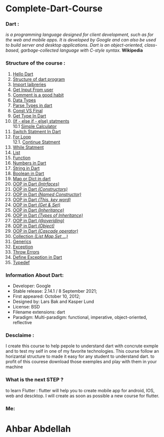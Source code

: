 # Complete-Dart-Course

### Dart : 
*is a programming language designed for client development, such as for the web and mobile apps. It is developed by Google and can also be used to build server and desktop applications. Dart is an object-oriented, class-based, garbage-collected language with C-style syntax.* __Wikipedia__

### Structure of the course :
1. [Hello Dart](https://github.com/ahbarabdellah/Complete-Dart-Course/blob/main/1.%20hello%20world.dart)<br>
2. [Structure of dart program](https://github.com/ahbarabdellah/Complete-Dart-Course/blob/main/2.%20simple%20dart%20program.dart)<br>
3. [Import laibreries](https://github.com/ahbarabdellah/Complete-Dart-Course/blob/main/3.%20import%20core%20package.dart)<br>
4. [Get Input From user](https://github.com/ahbarabdellah/Complete-Dart-Course/blob/main/4.%20get%20input%20from%20user.dart)<br>
5. [Comment is a good habit](https://github.com/ahbarabdellah/Complete-Dart-Course/blob/main/5.%20write%20comment.dart)<br>
6. [Data Types](https://github.com/ahbarabdellah/Complete-Dart-Course/blob/main/6.%20data%20Types.dart)<br>
7. [Parse Types in dart](https://github.com/ahbarabdellah/Complete-Dart-Course/blob/main/7.%20parse%20type.dart)<br>
8. [Const VS Final](https://github.com/ahbarabdellah/Complete-Dart-Course/blob/main/8.%20const%20vs%20final%20.dart)<br>
9. [Get Type In Dart](https://github.com/ahbarabdellah/Complete-Dart-Course/blob/main/9.%20check%20the%20type%20.dart)<br>
10. [(If - else if - else) statments](https://github.com/ahbarabdellah/Complete-Dart-Course/blob/main/10.%20if%20-%20else%20if%20-%20else%20.dart) <br>
10.1 [Simple Calculator](https://github.com/ahbarabdellah/Complete-Dart-Course/blob/main/10.1.%20%20simple%20calculator.dart)<br>
11. [Switch Statment In Dart](https://github.com/ahbarabdellah/Complete-Dart-Course/blob/main/11.%20switch%20steatment.dart)<br>
12. [For Loop](https://github.com/ahbarabdellah/Complete-Dart-Course/blob/main/12.%20for%20loop%20in%20.dart)<br>
12.1. [Continue Statment](https://github.com/ahbarabdellah/Complete-Dart-Course/blob/main/12.1%20continue.dart)<br>
13. [While Statment](https://github.com/ahbarabdellah/Complete-Dart-Course/blob/main/13.%20while%20statment.dart)<br>
14. [List](https://github.com/ahbarabdellah/Complete-Dart-Course/blob/main/14.%20list%20in%20.dart) <br>
15. [Function](https://github.com/ahbarabdellah/Complete-Dart-Course/blob/main/15.%20function%20in%20.dart) <br>
16. [Numbers in Dart](https://github.com/ahbarabdellah/Complete-Dart-Course/blob/main/16.%20Dart%20Programming%20-%20Numbers%20.dart) <br>
17. [String in Dart](https://github.com/ahbarabdellah/Complete-Dart-Course/blob/main/17.%20string%20.dart)<br>
18. [Boolean in Dart](https://github.com/ahbarabdellah/Complete-Dart-Course/blob/main/18.%20Boolean.dart)<br>
19. [Map or Dict in dart](https://github.com/ahbarabdellah/Complete-Dart-Course/blob/main/19.%20map%20.dart)<br>
20. [OOP in Dart _(Intrfaces)_](https://github.com/ahbarabdellah/Complete-Dart-Course/blob/main/20.%20interface%20.dart)<br>
21. [OOP in Dart _(Constructors)_](https://github.com/ahbarabdellah/Complete-Dart-Course/blob/main/21.%20classes%20%26%20constructer.dart)<br>
22. [OOP in Dart _(Named Constructor)_](https://github.com/ahbarabdellah/Complete-Dart-Course/blob/main/22.%20Named%20Constructor%20.dart)<br>
23. [OOP in Dart _(This. key word)_](https://github.com/ahbarabdellah/Complete-Dart-Course/blob/main/23.%20this%20Keyword%20.dart)<br>
24. [OOP in Dart _(Get & Set)_](https://github.com/ahbarabdellah/Complete-Dart-Course/blob/main/24.%20getter%20%26%20setter%20.dart)<br>
25. [OOP in Dart _(Inheritance)_](https://github.com/ahbarabdellah/Complete-Dart-Course/blob/main/25.%20Class%20Inheritance.dart)<br>
26. [OOP in Dart _(Types of Inheritance)_](https://github.com/ahbarabdellah/Complete-Dart-Course/blob/main/26.%20%20Types%20of%20Inheritance.dart)<br>
27. [OOP in Dart _(@overiding)_](https://github.com/ahbarabdellah/Complete-Dart-Course/blob/main/27.%20overriding%20.dart)<br>
28. [OOP in Dart _(Object)_](https://github.com/ahbarabdellah/Complete-Dart-Course/blob/main/28.%20object%20.dart)<br>
29. [OOP in Dart _(Cascade operator)_](https://github.com/ahbarabdellah/Complete-Dart-Course/blob/main/29.%20cascade%20operator%20.dart)<br>
30. [Collection _(List,Map,Set ...)_](https://github.com/ahbarabdellah/Complete-Dart-Course/blob/main/30.%20collection%20.dart)<br>
31. [Generics](https://github.com/ahbarabdellah/Complete-Dart-Course/blob/main/31.%20Generics%20.dart)<br>
32. [Exception](https://github.com/ahbarabdellah/Complete-Dart-Course/blob/main/32.%20Exception%20.dart)<br>
33. [Throw Errors](https://github.com/ahbarabdellah/Complete-Dart-Course/blob/main/33.%20throw%20errors%20.dart)<br>
34. [Define Exception in Dart](https://github.com/ahbarabdellah/Complete-Dart-Course/blob/main/34.%20define%20exception%20.dart)<br>
35. [Typedef](https://github.com/ahbarabdellah/Complete-Dart-Course/blob/main/35.%20Typedef%20.dart)<br>



### Information About Dart:
- Developer: Google
- Stable release: 2.14.1 / 8 September 2021;
- First appeared: October 10, 2012;
- Designed by: Lars Bak and Kasper Lund
- License: BSD
- Filename extensions: dart
- Paradigm: Multi-paradigm: functional, imperative, object-oriented, reflective


### Desclaime :
I create this course to help pepole to understand dart with concrute exmple and to test my self in one of my favorite technologies. This course follow an horizantal structure to made it easy for any student to understand dart. 
to profit of this courese download those exemples and play with them in your machine



### What is the next STEP ? 
to learn Flutter : flutter will help you to create mobile app for android, IOS, web and descktop. I will create as soon as possible a new course for flutter.

### Me:
# Ahbar Abdellah
